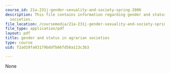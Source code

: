 ```yaml
---
course_id: 21a-231j-gender-sexuality-and-society-spring-2006
description: This file contains information regarding gender and status in agrarian
  societies.
file_location: /coursemedia/21a-231j-gender-sexuality-and-society-spring-2006/f2ad19fa03179bddfb66fd58a113c3b3_MIT21A_213JS06_gndr_agra.pdf
file_type: application/pdf
layout: pdf
title: gender and status in agrarian societies
type: course
uid: f2ad19fa03179bddfb66fd58a113c3b3

---
```

None